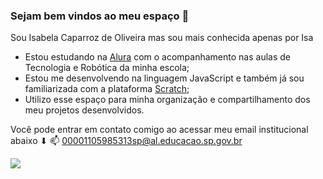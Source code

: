 ### Sejam bem vindos ao meu espaço 🍓
Sou Isabela Caparroz de Oliveira mas sou mais conhecida apenas por Isa

- Estou estudando na [Alura](https://www.alura.com.br) com o acompanhamento nas aulas de Tecnologia e Robótica da minha escola;
- Estou me desenvolvendo na linguagem JavaScript e também já sou familiarizada com a plataforma [Scratch](https://www.scratch.com.br);
- Utilizo esse espaço para minha organização e compartilhamento dos meu projetos desenvolvidos.
  
Você pode entrar em contato comigo ao acessar meu email institucional abaixo ⬇ 📫
00001105985313sp@al.educacao.sp.gov.br

![](https://media1.tenor.com/m/QRPYeUaVLqkAAAAC/cinnamoroll-sanrio.gif)
